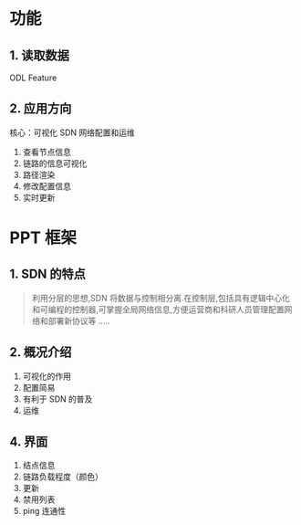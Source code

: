 # 功能
## 1. 读取数据
ODL Feature
## 2. 应用方向
核心：可视化 SDN 网络配置和运维
1. 查看节点信息
1. 链路的信息可视化
1. 路径渲染
1. 修改配置信息
1. 实时更新

# PPT 框架
## 1. SDN 的特点
> 利用分层的思想,SDN 将数据与控制相分离.在控制层,包括具有逻辑中心化和可编程的控制器,可掌握全局网络信息,方便运营商和科研人员管理配置网络和部署新协议等
.....
## 2. 概况介绍
1. 可视化的作用
  1. 配置简易
  1. 有利于 SDN 的普及
  1. 运维
## 4. 界面
1. 结点信息
1. 链路负载程度（颜色）
1. 更新
1. 禁用列表
1. ping 连通性
